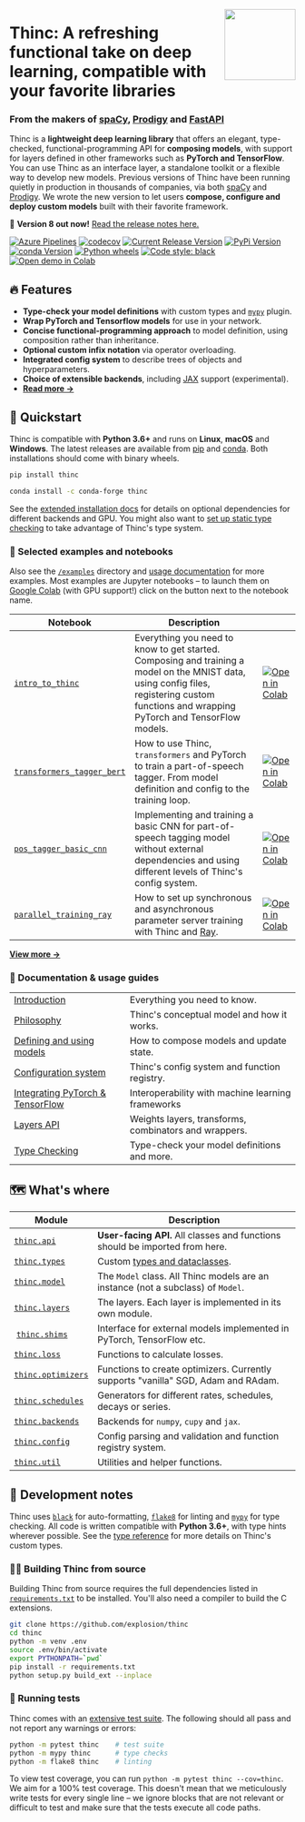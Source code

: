 <a href="https://explosion.ai"><img src="https://explosion.ai/assets/img/logo.svg" width="125" height="125" align="right" /></a>

# Thinc: A refreshing functional take on deep learning, compatible with your favorite libraries

### From the makers of [spaCy](https://spacy.io), [Prodigy](https://prodi.gy) and [FastAPI](https://fastapi.tiangolo.com)

Thinc is a **lightweight deep learning library** that offers an elegant,
type-checked, functional-programming API for **composing models**, with support
for layers defined in other frameworks such as **PyTorch and TensorFlow**. You
can use Thinc as an interface layer, a standalone toolkit or a flexible way to
develop new models. Previous versions of Thinc have been running quietly in
production in thousands of companies, via both [spaCy](https://spacy.io) and
[Prodigy](https://prodi.gy). We wrote the new version to let users **compose,
configure and deploy custom models** built with their favorite framework.

🔮 **Version 8 out now!** [Read the release notes here.](https://github.com/explosion/thinc/releases/)

[![Azure Pipelines](https://img.shields.io/azure-devops/build/explosion-ai/public/7/master.svg?logo=azure-pipelines&style=flat-square)](https://dev.azure.com/explosion-ai/public/_build?definitionId=7)
[![codecov](https://img.shields.io/codecov/c/gh/explosion/thinc?logo=codecov&logoColor=white&style=flat-square)](https://codecov.io/gh/explosion/thinc)
[![Current Release Version](https://img.shields.io/github/release/explosion/thinc.svg?style=flat-square&logo=github)](https://github.com/explosion/thinc/releases)
[![PyPi Version](https://img.shields.io/pypi/v/thinc.svg?style=flat-square&logo=pypi&logoColor=white)](https://pypi.python.org/pypi/thinc)
[![conda Version](https://img.shields.io/conda/vn/conda-forge/thinc.svg?style=flat-square&logo=conda-forge&logoColor=white)](https://anaconda.org/conda-forge/thinc)
[![Python wheels](https://img.shields.io/badge/wheels-%E2%9C%93-4c1.svg?longCache=true&style=flat-square&logo=python&logoColor=white)](https://github.com/explosion/wheelwright/releases)
[![Code style: black](https://img.shields.io/badge/code%20style-black-000000.svg?style=flat-square)](https://github.com/ambv/black)
[![Open demo in Colab][colab]][intro_to_thinc_colab]

## 🔥 Features

- **Type-check your model definitions** with custom types and [`mypy`](https://mypy.readthedocs.io/en/latest/) plugin.
- **Wrap PyTorch and Tensorflow models** for use in your network.
- **Concise functional-programming approach** to model definition, using composition rather than inheritance.
- **Optional custom infix notation** via operator overloading.
- **Integrated config system** to describe trees of objects and hyperparameters.
- **Choice of extensible backends**, including [JAX](https://github.com/google/jax) support (experimental).
- **[Read more &rarr;](https://thinc.ai/docs)**

## 🚀 Quickstart

Thinc is compatible with **Python 3.6+** and runs on **Linux**,
**macOS** and **Windows**. The latest releases are available from
[pip](https://pypi.python.org/pypi/thinc) and
[conda](https://anaconda.org/conda-forge/thinc). Both installations should come
with binary wheels.

```bash
pip install thinc
```

```bash
conda install -c conda-forge thinc
```

See the [extended installation docs](https://thinc.ai/docs/install#extended) for details on optional dependencies for different backends and GPU. You might also want to [set up static type checking](https://thinc.ai/docs/install#type-checking) to take advantage of Thinc's type system.

### 📓 Selected examples and notebooks

Also see the [`/examples`](examples) directory and [usage documentation](https://thinc.ai/docs) for more examples. Most examples are Jupyter notebooks – to launch them on [Google Colab](https://colab.research.google.com) (with GPU support!) click on the button next to the notebook name.

| Notebook                                               | Description                                                                                                                                                                                |                                                           |
| ------------------------------------------------------ | ------------------------------------------------------------------------------------------------------------------------------------------------------------------------------------------ | --------------------------------------------------------- |
| [`intro_to_thinc`][intro_to_thinc]                     | Everything you need to know to get started. Composing and training a model on the MNIST data, using config files, registering custom functions and wrapping PyTorch and TensorFlow models. | [![Open in Colab][colab]][intro_to_thinc_colab]           |
| [`transformers_tagger_bert`][transformers_tagger_bert] | How to use Thinc, `transformers` and PyTorch to train a part-of-speech tagger. From model definition and config to the training loop.                                                      | [![Open in Colab][colab]][transformers_tagger_bert_colab] |
| [`pos_tagger_basic_cnn`][pos_tagger_basic_cnn]         | Implementing and training a basic CNN for part-of-speech tagging model without external dependencies and using different levels of Thinc's config system.                                  | [![Open in Colab][colab]][pos_tagger_basic_cnn_colab]     |
| [`parallel_training_ray`][parallel_training_ray]       | How to set up synchronous and asynchronous parameter server training with Thinc and [Ray](https://ray.readthedocs.io/en/latest/).                                                          | [![Open in Colab][colab]][parallel_training_ray_colab]    |

**[View more &rarr;](examples)**

[colab]: https://gistcdn.githack.com/ines/dcf354aa71a7665ae19871d7fd14a4e0/raw/461fc1f61a7bc5860f943cd4b6bcfabb8c8906e7/colab-badge.svg
[intro_to_thinc]: examples/00_intro_to_thinc.ipynb
[intro_to_thinc_colab]: https://colab.research.google.com/github/explosion/thinc/examples/00_intro_to_thinc.ipynb
[transformers_tagger_bert]: examples/02_transformers_tagger_bert.ipynb
[transformers_tagger_bert_colab]: https://colab.research.google.com/github/explosion/thinc/examples/02_transformers_tagger_bert.ipynb
[pos_tagger_basic_cnn]: examples/03_pos_tagger_basic_cnn.ipynb
[pos_tagger_basic_cnn_colab]: https://colab.research.google.com/github/explosion/thinc/examples/03_pos_tagger_basic_cnn.ipynb
[parallel_training_ray]: examples/04_paralell_training_ray.ipynb
[parallel_training_ray_colab]: https://colab.research.google.com/github/explosion/thinc/examples/04_paralell_training_ray.ipynb

### 📖 Documentation & usage guides

|                                                                            |                                                       |
| -------------------------------------------------------------------------- | ----------------------------------------------------- |
| [Introduction](https://thinc.ai/docs)                                      | Everything you need to know.                          |
| [Philosophy](https://thinc.ai/docs/philosophy)                             | Thinc's conceptual model and how it works.            |
| [Defining and using models](https://thinc.ai/docs/usage-models)            | How to compose models and update state.               |  |
| [Configuration system](https://thinc.ai/docs/usage-config)                 | Thinc's config system and function registry.          |
| [Integrating PyTorch & TensorFlow](https://thinc.ai/docs/usage-frameworks) | Interoperability with machine learning frameworks     |
| [Layers API](https://thinc.ai/docs/api-layers)                             | Weights layers, transforms, combinators and wrappers. |
| [Type Checking](https://thinc.ai/usage-type-checking)                      | Type-check your model definitions and more.           |

## 🗺 What's where

| Module                                     | Description                                                                       |
| ------------------------------------------ | --------------------------------------------------------------------------------- |
| [`thinc.api`](thinc/api.py)                | **User-facing API.** All classes and functions should be imported from here.      |
| [`thinc.types`](thinc/types.py)            | Custom [types and dataclasses](https://thinc.ai/docs/api-types).                  |
| [`thinc.model`](thinc/model.py)            | The `Model` class. All Thinc models are an instance (not a subclass) of `Model`.  |
| [`thinc.layers`](thinc/layers)             | The layers. Each layer is implemented in its own module.                          |
|  [`thinc.shims`](thinc/shims)              | Interface for external models implemented in PyTorch, TensorFlow etc.             |
| [`thinc.loss`](thinc/loss.py)              | Functions to calculate losses.                                                    |
| [`thinc.optimizers`](thinc/optimizers.pyx) | Functions to create optimizers. Currently supports "vanilla" SGD, Adam and RAdam. |
| [`thinc.schedules`](thinc/schedules.py)    | Generators for different rates, schedules, decays or series.                      |
| [`thinc.backends`](thinc/backends.py)      | Backends for `numpy`, `cupy` and `jax`.                                           |
| [`thinc.config`](thinc/config.py)          | Config parsing and validation and function registry system.                       |
| [`thinc.util`](thinc/util.py)              | Utilities and helper functions.                                                   |

## 🐍 Development notes

Thinc uses [`black`](https://github.com/psf/black) for auto-formatting, [`flake8`](http://flake8.pycqa.org/en/latest/) for linting and [`mypy`](https://mypy.readthedocs.io/en/latest/) for type checking. All code is written compatible with **Python 3.6+**, with type hints wherever possible. See the [type reference](https://thinc.ai/docs/api-types) for more details on Thinc's custom types.

### 👷‍♀️ Building Thinc from source

Building Thinc from source requires the full dependencies listed in [`requirements.txt`](requirements.txt) to be installed. You'll also need a compiler to build the C extensions.

```bash
git clone https://github.com/explosion/thinc
cd thinc
python -m venv .env
source .env/bin/activate
export PYTHONPATH=`pwd`
pip install -r requirements.txt
python setup.py build_ext --inplace
```

### 🚦 Running tests

Thinc comes with an [extensive test suite](thinc/tests). The following should all pass and not report any warnings or errors:

```bash
python -m pytest thinc    # test suite
python -m mypy thinc      # type checks
python -m flake8 thinc    # linting
```

To view test coverage, you can run `python -m pytest thinc --cov=thinc`. We aim for a 100% test coverage. This doesn't mean that we meticulously write tests for every single line – we ignore blocks that are not relevant or difficult to test and make sure that the tests execute all code paths.
